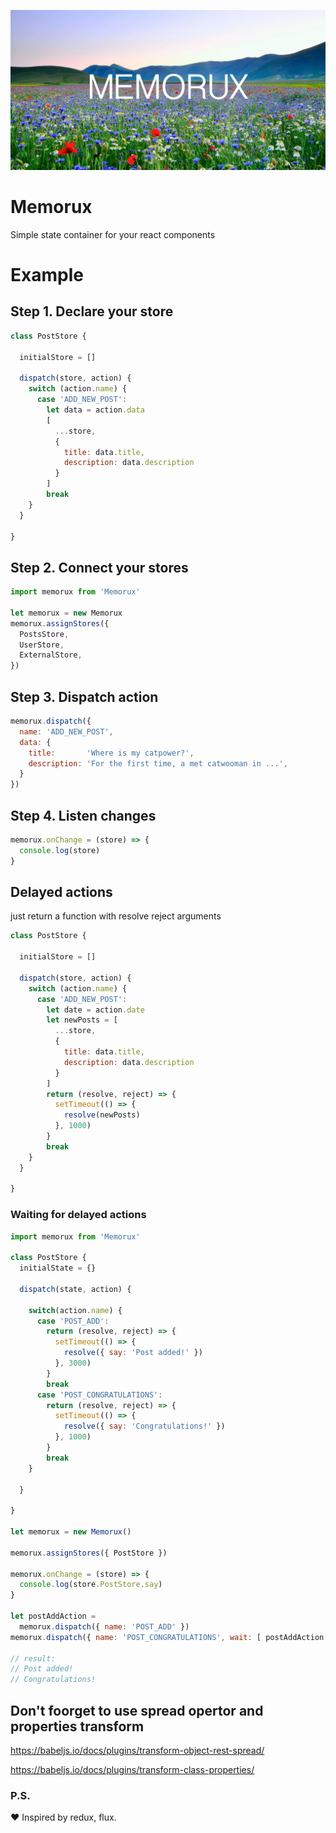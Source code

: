![alt tag](https://raw.githubusercontent.com/sterjakovigor/memorux/master/logo.jpg)

# Memorux
Simple state container for your react components

# Example

## Step 1. Declare your store

```javascript
class PostStore {

  initialStore = []

  dispatch(store, action) {
    switch (action.name) {
      case 'ADD_NEW_POST':
        let data = action.data
        [
          ...store,
          {
            title: data.title,
            description: data.description
          }
        ]
        break
    }
  }

}
````

## Step 2. Connect your stores

```javascript
import memorux from 'Memorux'

let memorux = new Memorux
memorux.assignStores({
  PostsStore,
  UserStore,
  ExternalStore,
})
```

## Step 3. Dispatch action

```javascript
memorux.dispatch({
  name: 'ADD_NEW_POST',
  data: {
    title:       'Where is my catpower?',
    description: 'For the first time, a met catwooman in ...',
  }
})
```

## Step 4. Listen changes

```javascript
memorux.onChange = (store) => {
  console.log(store)
}
```

## Delayed actions
just return a function with resolve reject arguments

```javascript
class PostStore {

  initialStore = []

  dispatch(store, action) {
    switch (action.name) {
      case 'ADD_NEW_POST':
        let date = action.date
        let newPosts = [
          ...store,
          {
            title: data.title,
            description: data.description
          }
        ]
        return (resolve, reject) => {
          setTimeout(() => {
            resolve(newPosts)
          }, 1000)
        }
        break
    }
  }

}
````

### Waiting for delayed actions
```javascript
import memorux from 'Memorux'

class PostStore {
  initialState = {}

  dispatch(state, action) {

    switch(action.name) {
      case 'POST_ADD':
        return (resolve, reject) => {
          setTimeout(() => {
            resolve({ say: 'Post added!' })
          }, 3000)
        }
        break
      case 'POST_CONGRATULATIONS':
        return (resolve, reject) => {
          setTimeout(() => {
            resolve({ say: 'Congratulations!' })
          }, 1000)
        }
        break
    }

  }

}

let memorux = new Memorux()

memorux.assignStores({ PostStore })

memorux.onChange = (store) => {
  console.log(store.PostStore.say)
}

let postAddAction =
  memorux.dispatch({ name: 'POST_ADD' })
memorux.dispatch({ name: 'POST_CONGRATULATIONS', wait: [ postAddAction ] })

// result:
// Post added!
// Congratulations!

```




## Don't foorget to use spread opertor and properties transform
https://babeljs.io/docs/plugins/transform-object-rest-spread/

https://babeljs.io/docs/plugins/transform-class-properties/

### P.S.
:heart: Inspired by redux, flux.
